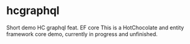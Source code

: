 # hcgraphql
Short demo HC graphql feat. EF core
This is a HotChocolate and entity framework core demo, currently in progress and unfinished.
